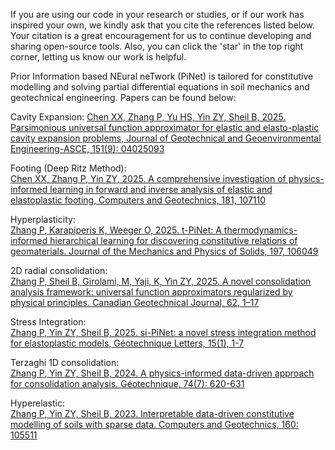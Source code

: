 If you are using our code in your research or studies, or if our work has inspired your own, we kindly ask that you cite the references listed below. Your citation is a great encouragement for us to continue developing and sharing open-source tools. Also, you can click the 'star' in the top right corner, letting us know our work is helpful.

Prior Information based NEural neTwork (PiNet) is tailored for constitutive modelling and solving partial differential equations in soil mechanics and geotechnical engineering.
Papers can be found below:

Cavity Expansion:
[Chen XX, Zhang P, Yu HS, Yin ZY, Sheil B, 2025. Parsimonious universal function approximator for elastic and elasto-plastic cavity expansion problems, Journal of Geotechnical and Geoenvironmental Engineering-ASCE, 151(9): 04025093](https://ascelibrary.org/doi/abs/10.1061/JGGEFK.GTENG-13267)

Footing (Deep Ritz Method):  
[Chen XX, Zhang P, Yin ZY, 2025. A comprehensive investigation of physics-informed learning in forward and inverse analysis of elastic and elastoplastic footing, Computers and Geotechnics, 181, 107110](https://www.sciencedirect.com/science/article/abs/pii/S0266352X2500059X)

Hyperplasticity:  
[Zhang P, Karapiperis K, Weeger O, 2025. t-PiNet: A thermodynamics-informed hierarchical learning for discovering constitutive relations of geomaterials. Journal of the Mechanics and Physics of Solids, 197, 106049](https://www.sciencedirect.com/science/article/abs/pii/S0022509625000250)

2D radial consolidation:  
[Zhang P, Sheil B, Girolami, M, Yaji, K, Yin ZY, 2025. A novel consolidation analysis framework: universal function approximators regularized by physical principles. Canadian Geotechnical Journal, 62, 1–17](https://cdnsciencepub.com/doi/abs/10.1139/cgj-2023-0567)

Stress Integration:  
[Zhang P, Yin ZY, Sheil B, 2025. si-PiNet: a novel stress integration method for elastoplastic models, Géotechnique Letters, 15(1), 1-7](https://www.icevirtuallibrary.com/doi/abs/10.1680/jgele.24.00043)

Terzaghi 1D consolidation:  
[Zhang P, Yin ZY, Sheil B, 2024. A physics-informed data-driven approach for consolidation analysis. Géotechnique, 74(7): 620-631](https://doi.org/10.1680/jgeot.22.00046)

Hyperelastic:  
[Zhang P, Yin ZY, Sheil B, 2023. Interpretable data-driven constitutive modelling of soils with sparse data. Computers and Geotechnics, 160: 105511](https://www.sciencedirect.com/science/article/pii/S0266352X23002689)
